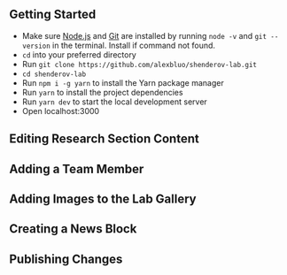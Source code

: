 ## Getting Started

- Make sure [Node.js](https://nodejs.org/en/download/) and [Git](https://git-scm.com/downloads) are installed by running `node -v` and `git --version` in the terminal. Install if command not found.
- `cd` into your preferred directory
- Run `git clone https://github.com/alexbluo/shenderov-lab.git`
- `cd shenderov-lab`
- Run `npm i -g yarn` to install the Yarn package manager
- Run `yarn` to install the project dependencies
- Run `yarn dev` to start the local development server
- Open localhost:3000

## Editing Research Section Content

## Adding a Team Member

## Adding Images to the Lab Gallery

## Creating a News Block

## Publishing Changes
